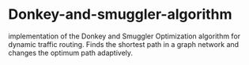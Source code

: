 # Donkey-and-smuggler-algorithm
implementation of the Donkey and Smuggler Optimization algorithm for dynamic traffic routing. Finds the shortest path in a graph network and changes the optimum path adaptively.
